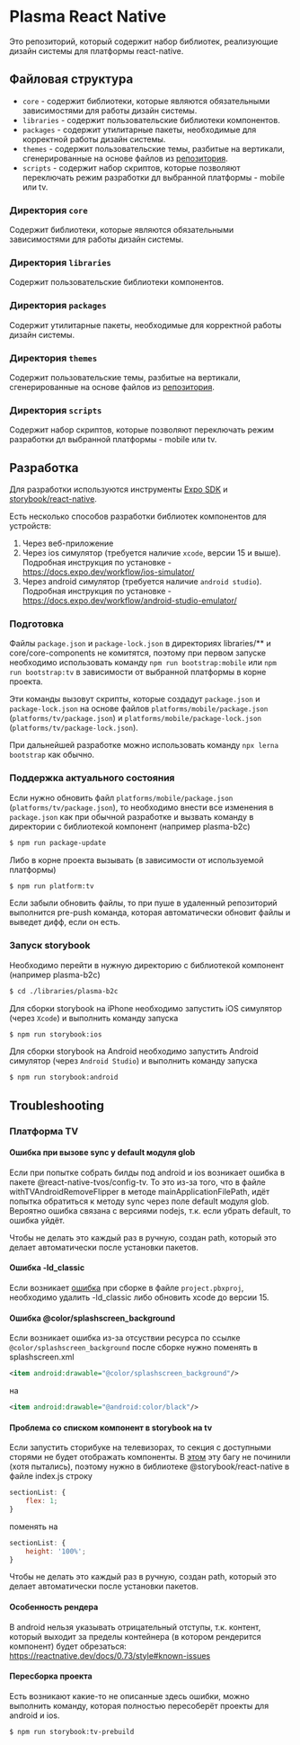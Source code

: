 # Plasma React Native

Это репозиторий, который содержит набор библиотек, реализующие дизайн системы для платформы react-native.

## Файловая структура

-   `core` - содержит библиотеки, которые являются обязательными зависимостями для работы дизайн системы.
-   `libraries` - содержит пользовательские библиотеки компонентов.
-   `packages` - содержит утилитарные пакеты, необходимые для корректной работы дизайн системы.
-   `themes` - содержит пользовательские темы, разбитые на вертикали, сгенерированные на основе файлов из [репозитория](https://github.com/salute-developers/theme-converter).
-   `scripts` - содержит набор скриптов, которые позволяют переключать режим разработки дл выбранной платформы - mobile или tv.

### Директория `core`

Содержит библиотеки, которые являются обязательными зависимостями для работы дизайн системы.

### Директория `libraries`

Содержит пользовательские библиотеки компонентов.

### Директория `packages`

Содержит утилитарные пакеты, необходимые для корректной работы дизайн системы.

### Директория `themes`

Содержит пользовательские темы, разбитые на вертикали, сгенерированные на основе файлов из [репозитория](https://github.com/salute-developers/theme-converter).

### Директория `scripts`

Содержит набор скриптов, которые позволяют переключать режим разработки дл выбранной платформы - mobile или tv.

## Разработка

Для разработки используются инструменты [Expo SDK](https://docs.expo.dev/workflow/upgrading-expo-sdk-walkthrough/) и [storybook/react-native](https://github.com/storybookjs/react-native).

Есть несколько способов разработки библиотек компонентов для устройств:

1. Через веб-приложение
2. Через ios симулятор (требуется наличие `xcode`, версии 15 и выше). Подробная инструкция по установке - https://docs.expo.dev/workflow/ios-simulator/
3. Через android симулятор (требуется наличие `android studio`). Подробная инструкция по установке - https://docs.expo.dev/workflow/android-studio-emulator/

### Подготовка

Файлы `package.json` и `package-lock.json` в директориях libraries/\*\* и core/core-components не комитятся, поэтому при первом запуске необходимо использовать команду `npm run bootstrap:mobile` или `npm run bootstrap:tv` в зависимости от выбранной платформы в корне проекта.

Эти команды вызовут скрипты, которые создадут `package.json` и `package-lock.json` на основе файлов `platforms/mobile/package.json` (`platforms/tv/package.json`) и `platforms/mobile/package-lock.json` (`platforms/tv/package-lock.json`).

При дальнейшей разработке можно использовать команду `npx lerna bootstrap` как обычно.

### Поддержка актуального состояния

Если нужно обновить файл `platforms/mobile/package.json` (`platforms/tv/package.json`), то необходимо внести все изменения в `package.json` как при обычной разработке и вызвать команду в директории с библиотекой компонент (например plasma-b2c)

```bash
$ npm run package-update
```

Либо в корне проекта вызывать (в зависимости от используемой платформы)

```bash
$ npm run platform:tv
```

Если забыли обновить файлы, то при пуше в удаленный репозиторий выполнится pre-push команда, которая автоматически обновит файлы и выведет дифф, если он есть.

### Запуск storybook

Необходимо перейти в нужную директорию с библиотекой компонент (например plasma-b2c)

```bash
$ cd ./libraries/plasma-b2c
```

Для сборки storybook на iPhone необходимо запустить iOS симулятор (через `Xcode`) и выполнить команду запуска

```bash
$ npm run storybook:ios
```

Для сборки storybook на Android необходимо запустить Android симулятор (через `Android Studio`) и выполнить команду запуска

```bash
$ npm run storybook:android
```

## Troubleshooting

### Платформа TV

#### Ошибка при вызове sync у default модуля glob

Если при попытке собрать билды под android и ios возникает ошибка в пакете @react-native-tvos/config-tv. То это из-за того, что в файле withTVAndroidRemoveFlipper в методе mainApplicationFilePath, идёт попытка обратиться к методу sync через поле default модуля glob. Вероятно ошибка связана с версиями nodejs, т.к. если убрать default, то ошибка уйдёт.

Чтобы не делать это каждый раз в ручную, создан path, который это делает автоматически после установки пакетов.

#### Ошибка -ld_classic

Если возникает [ошибка](https://github.com/godotengine/godot/issues/83111) при сборке в файле `project.pbxproj`, необходимо удалить -ld_classic либо обновить xcode до версии 15.

#### Ошибка @color/splashscreen_background

Если возникает ошибка из-за отсуствии ресурса по ссылке `@color/splashscreen_background` после сборке нужно поменять в splashscreen.xml

```xml
<item android:drawable="@color/splashscreen_background"/>
```

на

```xml
<item android:drawable="@android:color/black"/>
```

#### Проблема со списком компонент в storybook на tv

Если запустить сторибуке на телевизорах, то секция с доступными сторями не будет отображать компоненты. В [этом](https://github.com/storybookjs/react-native/issues/568) эту багу не починили (хотя пытались), поэтому нужно в библиотеке @storybook/react-native в файле index.js строку

```js
sectionList: {
    flex: 1;
}
```

поменять на

```js
sectionList: {
    height: '100%';
}
```

Чтобы не делать это каждый раз в ручную, создан path, который это делает автоматически после установки пакетов.

#### Особенность рендера

В android нельзя указывать отрицательный отступы, т.к. контент, который выходит за пределы контейнера (в котором рендерится компонент) будет обрезаться: https://reactnative.dev/docs/0.73/style#known-issues

#### Пересборка проекта

Есть возникают какие-то не описанные здесь ошибки, можно выполнить команду, которая полностью пересоберёт проекты для android и ios.

```bash
$ npm run storybook:tv-prebuild
```
